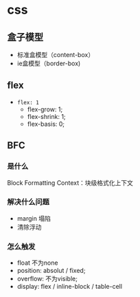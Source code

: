 # css

## 盒子模型

- 标准盒模型（content-box）
- ie盒模型（border-box)
## flex

- `flex: 1`
  - flex-grow: 1;
  - flex-shrink: 1;
  - flex-basis: 0;

## BFC

### 是什么

Block Formatting Context：块级格式化上下文
### 解决什么问题

- margin 塌陷
- 清除浮动

### 怎么触发

- float 不为none
- position: absolut / fixed;
- overflow: 不为visible;
- display: flex / inline-block / table-cell
